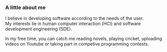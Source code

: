 ### A little about me

I believe in developing software according to the needs of the user.  
My interests lie in human computer interaction (HCI) and software development engineering (SDE).

In my free time, you can catch me reading novels, playing cricket, uploading videos on Youtube or taking part in competive programming contests.
